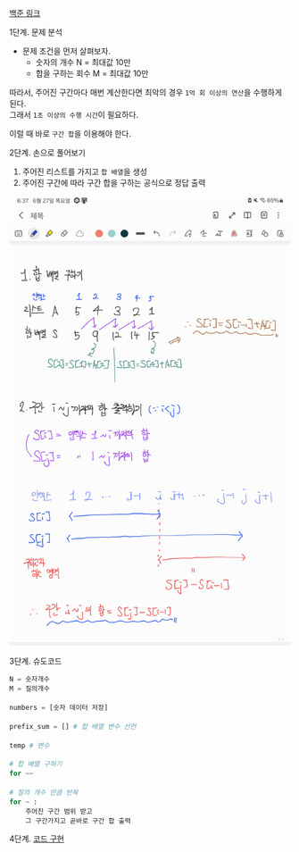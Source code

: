 [백준 링크](https://www.acmicpc.net/problem/11659)

1단계. 문제 분석 

- 문제 조건을 먼저 살펴보자.
    - 숫자의 개수 N = 최대값 10만 
    - 합을 구하는 회수 M = 최대값 10만 

따라서, 주어진 구간마다 매번 계산한다면 최악의 경우 `1억 회 이상의 연산`을 수행하게 된다.  
그래서 `1초 이상의 수행 시간`이 필요하다. 

이럴 때 바로 `구간 합`을 이용해야 한다. 

2단계. 손으로 풀어보기 

1. 주어진 리스트를 가지고 `합 배열`을 생성
2. 주어진 구간에 따라 구간 합을 구하는 공식으로 정답 출력 

![그림](../image/003_구간합구하기.jpg)

3단계. 슈도코드 

``` python
N = 숫자개수 
M = 질의개수 

numbers = [숫자 데이터 저장]

prefix_sum = [] # 합 배열 변수 선언 

temp # 변수 

# 합 배열 구하기 
for ~~

# 질의 개수 만큼 반복
for ~ : 
    주어진 구간 범위 받고 
    그 구간가지고 곧바로 구간 합 출력

```

4단계. [코드 구현](../code/003_구간합구하기.py)
